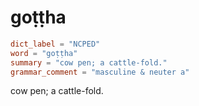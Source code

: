# goṭṭha

``` toml
dict_label = "NCPED"
word = "goṭṭha"
summary = "cow pen; a cattle-fold."
grammar_comment = "masculine & neuter a"
```

cow pen; a cattle\-fold.


